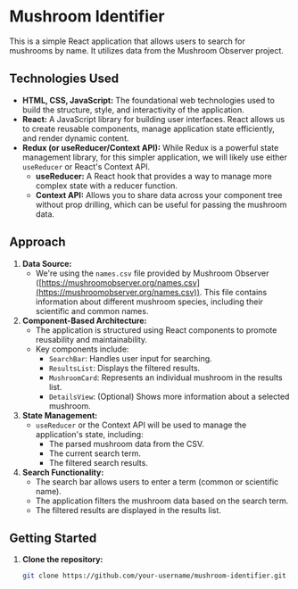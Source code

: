 # Mushroom Identifier

This is a simple React application that allows users to search for mushrooms by name. It utilizes data from the Mushroom Observer project.

## Technologies Used

* **HTML, CSS, JavaScript:** The foundational web technologies used to build the structure, style, and interactivity of the application.
* **React:** A JavaScript library for building user interfaces. React allows us to create reusable components, manage application state efficiently, and render dynamic content.
* **Redux (or useReducer/Context API):** While Redux is a powerful state management library, for this simpler application, we will likely use either `useReducer` or React's Context API. 
    * **useReducer:** A React hook that provides a way to manage more complex state with a reducer function.
    * **Context API:**  Allows you to share data across your component tree without prop drilling, which can be useful for passing the mushroom data.

## Approach

1. **Data Source:**
   * We're using the `names.csv` file provided by Mushroom Observer ([https://mushroomobserver.org/names.csv](https://mushroomobserver.org/names.csv)). This file contains information about different mushroom species, including their scientific and common names. 
2. **Component-Based Architecture:**
   * The application is structured using React components to promote reusability and maintainability. 
   * Key components include:
      * `SearchBar`: Handles user input for searching.
      * `ResultsList`:  Displays the filtered results.
      * `MushroomCard`: Represents an individual mushroom in the results list.
      * `DetailsView`: (Optional)  Shows more information about a selected mushroom.
3. **State Management:**
   * `useReducer` or the Context API will be used to manage the application's state, including:
      * The parsed mushroom data from the CSV.
      * The current search term.
      * The filtered search results.
4. **Search Functionality:**
   * The search bar allows users to enter a term (common or scientific name).
   * The application filters the mushroom data based on the search term.
   * The filtered results are displayed in the results list.

## Getting Started

1. **Clone the repository:**
   ```bash
   git clone https://github.com/your-username/mushroom-identifier.git
